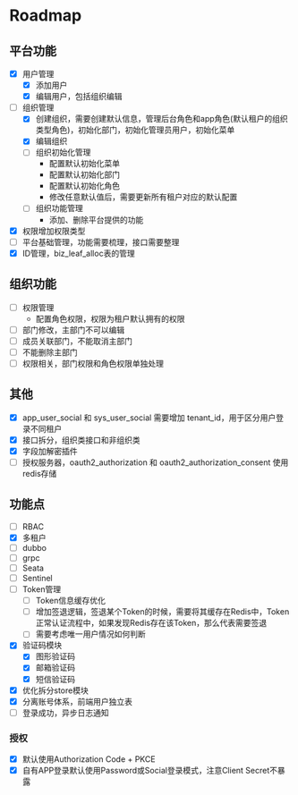 # Roadmap

## 平台功能
- [x] 用户管理
    - [x] 添加用户
    - [x] 编辑用户，包括组织编辑
- [ ] 组织管理
    - [x] 创建组织，需要创建默认信息，管理后台角色和app角色(默认租户的组织类型角色)，初始化部门，初始化管理员用户，初始化菜单
    - [x] 编辑组织
    - [ ] 组织初始化管理
        - 配置默认初始化菜单
        - 配置默认初始化部门
        - 配置默认初始化角色
        - 修改任意默认值后，需要更新所有租户对应的默认配置
    - [ ] 组织功能管理
        - 添加、删除平台提供的功能 
- [x] 权限增加权限类型
- [ ] 平台基础管理，功能需要梳理，接口需要整理
- [x] ID管理，biz_leaf_alloc表的管理

## 组织功能
 - [ ] 权限管理
     - 配置角色权限，权限为租户默认拥有的权限  
 - [ ] 部门修改，主部门不可以编辑
 - [ ] 成员关联部门，不能取消主部门
 - [ ] 不能删除主部门
 - [ ] 权限相关，部门权限和角色权限单独处理

## 其他
 - [x] app_user_social 和 sys_user_social 需要增加 tenant_id，用于区分用户登录不同租户
 - [x] 接口拆分，组织类接口和非组织类
 - [x] 字段加解密插件
 - [ ] 授权服务器，oauth2_authorization 和 oauth2_authorization_consent 使用redis存储

## 功能点
* [ ] RBAC
* [X] 多租户
* [ ] dubbo
* [ ] grpc
* [ ] Seata
* [ ] Sentinel
* [ ] Token管理
   * [ ] Token信息缓存优化
   * [ ] 增加签退逻辑，签退某个Token的时候，需要将其缓存在Redis中，Token正常认证流程中，如果发现Redis存在该Token，那么代表需要签退
   * [ ] 需要考虑唯一用户情况如何判断
* [x] 验证码模块
   * [x] 图形验证码
   * [x] 邮箱验证码
   * [x] 短信验证码
* [x] 优化拆分store模块
* [x] 分离账号体系，前端用户独立表
* [ ] 登录成功，异步日志通知

### 授权
* [x] 默认使用Authorization Code + PKCE
* [x] 自有APP登录默认使用Password或Social登录模式，注意Client Secret不暴露
